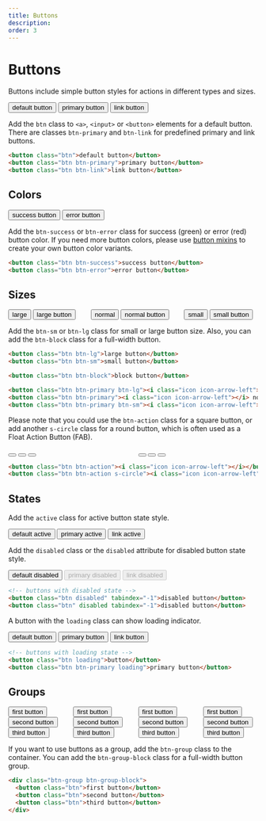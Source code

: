 ```yaml
---
title: Buttons
description: 
order: 3
---
```


# Buttons

Buttons include simple button styles for actions in different types and sizes.

<div class="vp-raw docs-demo columns">
  <div class="column col-12">
    <button class="btn">default button</button>
    <button class="btn btn-primary">primary button</button>
    <button class="btn btn-link">link button</button>
  </div>
</div>

Add the `btn` class to `<a>`, `<input>` or `<button>` elements for a default button. There are classes `btn-primary` and `btn-link` for predefined primary and link buttons.

```html
<button class="btn">default button</button>
<button class="btn btn-primary">primary button</button>
<button class="btn btn-link">link button</button>
```

## Colors

<div class="vp-raw docs-demo columns">
  <div class="column col-12">
    <button class="btn btn-success">success button</button>
    <button class="btn btn-error">error button</button>
  </div>
</div>

Add the `btn-success` or `btn-error` class for success (green) or error (red) button color. If you need more button colors, please use [button mixins](../get-started/variables#buttons) to create your own button color variants.

```html
<button class="btn btn-success">success button</button>
<button class="btn btn-error">error button</button>
```

## Sizes

<div class="vp-raw docs-demo columns">
  <div class="column col-12">
    <button class="btn btn-primary btn-lg">large <i class="icon icon-arrow-down"></i></button>
    <button class="btn btn-primary btn-lg">large button</button>
  </div>
  <div class="column col-12">
    <button class="btn btn-primary">normal <i class="icon icon-arrow-down"></i></button>
    <button class="btn btn-primary">normal button</button>
  </div>
  <div class="column col-12">
    <button class="btn btn-primary btn-sm">small <i class="icon icon-arrow-down"></i></button>
    <button class="btn btn-primary btn-sm">small button</button>
  </div>
</div>

Add the `btn-sm` or `btn-lg` class for small or large button size. Also, you can add the `btn-block` class for a full-width button.

```html
<button class="btn btn-lg">large button</button>
<button class="btn btn-sm">small button</button>

<button class="btn btn-block">block button</button>

<button class="btn btn-primary btn-lg"><i class="icon icon-arrow-left"></i> large</button>
<button class="btn btn-primary"><i class="icon icon-arrow-left"></i> normal</button>
<button class="btn btn-primary btn-sm"><i class="icon icon-arrow-left"></i> small</button>
```

Please note that you could use the `btn-action` class for a square button, or add another `s-circle` class for a round button, which is often used as a Float Action Button (FAB).

<div class="vp-raw docs-demo columns">
  <div class="column col-xs-12">
    <button class="btn btn-action btn-primary btn-lg"><i class="icon icon-menu"></i></button>
    <button class="btn btn-action btn-primary"><i class="icon icon-menu"></i></button>
    <button class="btn btn-action btn-primary btn-sm"><i class="icon icon-menu"></i></button>
  </div>
  <div class="column col-xs-12">
    <button class="btn btn-action btn-primary btn-lg s-circle"><i class="icon icon-arrow-up"></i></button>
    <button class="btn btn-action btn-primary s-circle"><i class="icon icon-arrow-up"></i></button>
    <button class="btn btn-action btn-primary btn-sm s-circle"><i class="icon icon-arrow-up"></i></button>
  </div>
</div>

```html
<button class="btn btn-action"><i class="icon icon-arrow-left"></i></button>
<button class="btn btn-action s-circle"><i class="icon icon-arrow-left"></i></button>
```

## States

Add the `active` class for active button state style.

<div class="vp-raw docs-demo columns">
  <div class="column col-12">
    <button class="btn active">default active</button>
    <button class="btn btn-primary active">primary active</button>
    <button class="btn btn-link active">link active</button>
  </div>
</div>

Add the `disabled` class or the `disabled` attribute for disabled button state style.

<div class="vp-raw docs-demo columns">
  <div class="column col-12">
    <button class="btn disabled" tabindex="-1">default disabled</button>
    <button class="btn btn-primary" disabled="" tabindex="-1">primary disabled</button>
    <button class="btn btn-link" disabled="" tabindex="-1">link disabled</button>
  </div>
</div>

```html
<!-- buttons with disabled state -->
<button class="btn disabled" tabindex="-1">disabled button</button>
<button class="btn" disabled tabindex="-1">disabled button</button>
```

A button with the `loading` class can show loading indicator.

<div class="vp-raw docs-demo columns">
  <div class="column col-12">
    <button class="btn loading">default button</button>
    <button class="btn btn-primary loading">primary button</button>
    <button class="btn btn-link loading">link button</button>
  </div>
</div>

```html
<!-- buttons with loading state -->
<button class="btn loading">button</button>
<button class="btn btn-primary loading">primary button</button>
```

## Groups

<div class="vp-raw docs-demo columns">
  <div class="column col-6 col-md-12">
    <div class="btn-group">
      <button class="btn">first button</button>
      <button class="btn">second button</button>
      <button class="btn">third button</button>
    </div>
  </div>
  <div class="column col-6 col-md-12">
    <div class="btn-group btn-group-block">
      <button class="btn btn-primary">first button</button>
      <button class="btn btn-primary">second button</button>
      <button class="btn btn-primary">third button</button>
    </div>
  </div>
  <div class="column col-6 col-md-12">
    <div class="btn-group">
      <button class="btn btn-sm active">first button</button>
      <button class="btn btn-sm">second button</button>
      <button class="btn btn-sm">third button</button>
    </div>
  </div>
  <div class="column col-6 col-md-12">
    <div class="btn-group btn-group-block">
      <button class="btn btn-primary btn-sm active">first button</button>
      <button class="btn btn-primary btn-sm">second button</button>
      <button class="btn btn-primary btn-sm">third button</button>
    </div>
  </div>
</div>

If you want to use buttons as a group, add the `btn-group` class to the container. You can add the `btn-group-block` class for a full-width button group.

```html
<div class="btn-group btn-group-block">
  <button class="btn">first button</button>
  <button class="btn">second button</button>
  <button class="btn">third button</button>
</div>
```

<!-- @see https://github.com/spectre-org/spectre-docs/issues/17 -->

